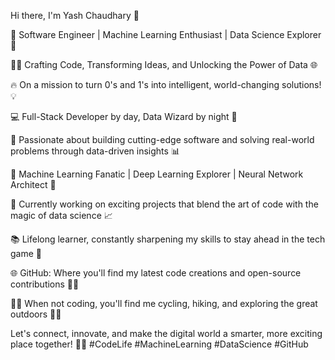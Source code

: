 Hi there, I'm Yash Chaudhary 👋

<!--
**Yash3561/Yash3561** is a ✨ _special_ ✨ repository because its `README.md` (this file) appears on your GitHub profile.

Here are some ideas to get you started:

- 🔭 I’m currently working on ...
- 🌱 I’m currently learning ...
- 👯 I’m looking to collaborate on ...
- 🤔 I’m looking for help with ...
- 💬 Ask me about ...
- 📫 How to reach me: ...
- 😄 Pronouns: ...
- ⚡ Fun fact: ...
-->
🚀 Software Engineer | Machine Learning Enthusiast | Data Science Explorer 🌟

👨‍💻 Crafting Code, Transforming Ideas, and Unlocking the Power of Data 🌐

🔥 On a mission to turn 0's and 1's into intelligent, world-changing solutions! 💡

💻 Full-Stack Developer by day, Data Wizard by night 🌙

🎯 Passionate about building cutting-edge software and solving real-world problems through data-driven insights 📊

🧠 Machine Learning Fanatic | Deep Learning Explorer | Neural Network Architect 🤖

💼 Currently working on exciting projects that blend the art of code with the magic of data science 📈

📚 Lifelong learner, constantly sharpening my skills to stay ahead in the tech game 📖

🌐 GitHub: Where you'll find my latest code creations and open-source contributions 👨‍💼

🚴‍♂️ When not coding, you'll find me cycling, hiking, and exploring the great outdoors 🚵‍♂️

Let's connect, innovate, and make the digital world a smarter, more exciting place together! 🚀✨ #CodeLife #MachineLearning #DataScience #GitHub

